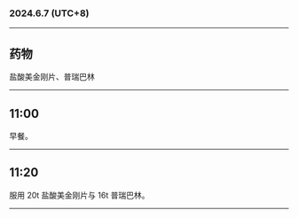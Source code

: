 ### 2024.6.7 (UTC+8)

---

## 药物

盐酸美金刚片、普瑞巴林

---

## 11:00

早餐。

---

## 11:20

服用 20t 盐酸美金刚片与 16t 普瑞巴林。

---